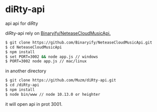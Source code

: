 # diRty-api
api 
api for diRty

diRty-api rely on [Binaryify/NeteaseCloudMusicApi.](https://github.com/Binaryify/NeteaseCloudMusicApi)
``` bash
$ git clone https://github.com/Binaryify/NeteaseCloudMusicApi.git
$ cd NeteaseCloudMusicApi
$ npm install
$ set PORT=3002 && node app.js // windows
$ PORT=3002 node app.js // mac/linux
```
in another directory
``` bash
$ git clone https://github.com/Muzm/diRty-api.git
$ cd /diRty-api
$ npm install
$ node bin/www // node 10.13.0 or heighter
```
it will open api in prot 3001.
